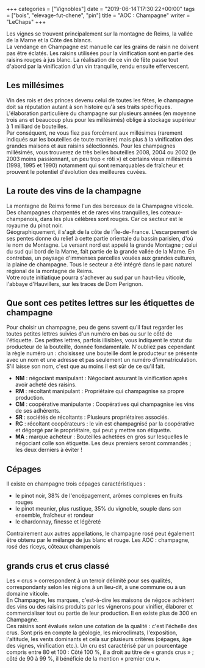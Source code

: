 +++
categories = ["Vignobles"]
date = "2019-06-14T17:30:22+00:00"
tags = ["bois", "elevage-fut-chene", "pin"] 
title = "AOC : Champagne"
writer = "LeChaps"
+++

Les vignes se trouvent principalement sur la montagne de Reims, la vallée de la Marne et la Côte des blancs.  
La vendange en Champagne est manuelle car les grains de raisin ne doivent pas être éclatés. Les raisins utilisées pour la vinification sont en partie des raisins rouges à jus blanc. La réalisation de ce vin de fête passe tout d'abord par la vinification d'un vin tranquille, rendu ensuite effervescent.  

## Les millésimes

Vin des rois et des princes devenu celui de toutes les fêtes, le champagne doit sa réputation autant à son histoire qu'à ses traits spécifiques. L'élaboration particulière du champagne sur plusieurs années (en moyenne trois ans et beaucoup plus pour les millésimés) oblige à stockage supérieur à 1 milliard de bouteilles.  
Par conséquent, ne vous fiez pas forcément aux millésimes (rarement indiqués sur les bouteilles de toute manière) mais plus à la vinification des grandes maisons et aux raisins sélectionnés. Pour les champagnes millésimés, vous trouverez de très belles bouteilles 2008, 2004 ou 2002 (le 2003 moins passionnant, un peu trop « rôti ») et certains vieux millésimés (1998, 1995 et 1990) notamment qui sont remarquables de fraîcheur et prouvent le potentiel d'évolution des meilleures cuvées.

## La route des vins de la champagne

La montagne de Reims forme l'un des berceaux de la Champagne viticole. Des champagnes charpentés et de rares vins tranquilles, les coteaux-champenois, dans les plus célèbres sont rouges. Car ce secteur est le royaume du pinot noir.  
Géographiquement, il s'agit de la côte de l'Île-de-France. L'escarpement de ses pentes donne du relief à cette partie orientale du bassin parisien, d'où le nom de Montagne. Le versant nord est appelé la grande Montagne ; celui du sud qui bord de la Marne, fait partie de la grande vallée de la Marne. En contrebas, un paysage d'immenses parcelles vouées aux grandes cultures, la plaine de champagne. Tous le secteur a été intégré dans le parc naturel régional de la montagne de Reims.  
Votre route initiatique pourra s'achever au sud par un haut-lieu viticole, l'abbaye d'Hauvillers, sur les traces de Dom Perignon.

## Que sont ces petites lettres sur les étiquettes de champagne

Pour choisir un champagne, peu de gens savent qu'il faut regarder les toutes petites lettres suivies d'un numéro en bas ou sur le côté de l'étiquette. Ces petites lettres, parfois illisibles, vous indiquent le statut du producteur de la bouteille, donnée fondamentale. N'oubliez pas cependant la règle numéro un : choisissez une bouteille dont le producteur se présente avec un nom et une adresse et pas seulement un numéro d'immatriculation. S'il laisse son nom, c'est que au moins il est sûr de ce qu'il fait.

* **NM** : négociant manipulant : Négociant assurant la vinification après avoir acheté des raisins.
* **RM** : récoltant manipulant : Propriétaire qui champagnise sa propre production.
* **CM** : coopérative manipulante : Coopératives qui champagnise les vins de ses adhérents.
* **SR** : sociétés de récoltants : Plusieurs propriétaires associés.
* **RC** : récoltant coopérateurs : le vin est champagnisé par la coopérative et dégorgé par le propriétaire, qui peut y mettre son étiquette.
* **MA** : marque acheteur : Bouteilles achetées en gros sur lesquelles le négociant colle son étiquette.
Les deux premiers seront commandés ; les deux derniers à éviter !

## Cépages

Il existe en champagne trois cépages caractéristiques :

* le pinot noir, 38% de l'encépagement, arômes complexes en fruits rouges
* le pinot meunier, plus rustique, 35% du vignoble, souple dans son ensemble, fraîcheur et rondeur
* le chardonnay,  finesse et légèreté

Contrairement aux autres appellations, le champagne rosé peut également être obtenu par le mélange de jus blanc et rouge. Les AOC : champagne, rosé des riceys, côteaux champenois

## grands crus et crus classé

Les « crus » correspondent à un terroir délimité pour ses qualités, correspondanty selon les régions à un lieu-dit, à une commune ou à un domaine viticole.  
En Champagne, les marques, c'est-à-dire les maisons de négoce achètent des vins ou des raisins produits par les vignerons pour vinifier, élaborer et commercialiser tout ou partie de leur production. Il en existe plus de 300 en Champagne.  
Ces raisins sont évalués selon une cotation de la qualité : c'est l'échelle des crus. Sont pris en compte la géologie, les microclimats, l'exposition, l'altitude, les vents dominants et cela sur plusieurs critères (cépages, âge des vignes, vinification etc.). Un cru est caractérisé par un pourcentage compris entre 80 et 100 : Côté 100 %, il a droit au titre de « grands crus » ; côté de 90 à 99 %, il bénéficie de la mention « premier cru ».
